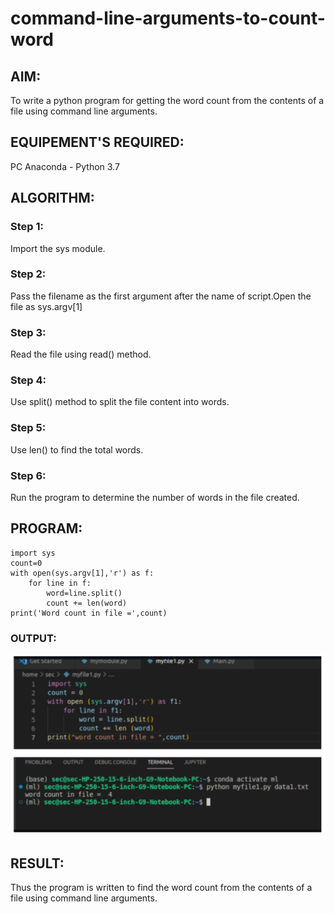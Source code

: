 # command-line-arguments-to-count-word
## AIM:
To write a python program for getting the word count from the contents of a file using command line arguments.
## EQUIPEMENT'S REQUIRED: 
PC
Anaconda - Python 3.7
## ALGORITHM: 
### Step 1:
Import the sys module.

### Step 2: 
Pass the filename as the first argument after the name of script.Open the file as sys.argv[1]

### Step 3: 
Read the file using read() method.

### Step 4:  
Use split() method to split the file content into words.

### Step 5: 
Use len() to find the total words.

### Step 6: 
Run the program to determine the number of words in the file created.

## PROGRAM:
```
import sys
count=0
with open(sys.argv[1],'r') as f:
    for line in f:
        word=line.split()
        count += len(word)
print('Word count in file =',count)
```

### OUTPUT:
![Alt text](image.png)


## RESULT:
Thus the program is written to find the word count from the contents of a file using command line arguments.
